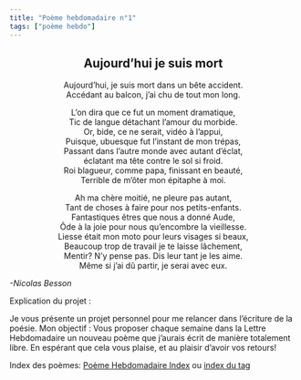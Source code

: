 ```yaml
---
title: "Poème hebdomadaire n°1"
tags: ["poème hebdo"]
---
```


<center><h2>Aujourd’hui je suis mort</h2></center>

<p style="text-align:center">
Aujourd’hui, je suis mort dans un bête accident.<br/>
Accédant au balcon, j’ai chu de tout mon long.
</p>
<p style="text-align:center">
L’on dira que ce fut un moment dramatique,<br/>
Tic de langue détachant l’amour du morbide.<br/>
Or, bide, ce ne serait, vidéo à l’appui,<br/>
Puisque, ubuesque fut l’instant de mon trépas,<br/>
Passant dans l’autre monde avec autant d’éclat,<br/>
éclatant ma tête contre le sol si froid.<br/>
Roi blagueur, comme papa, finissant en beauté,<br/>
Terrible de m’ôter mon épitaphe à moi. 
</p>
<p style="text-align:center">
Ah ma chère moitié, ne pleure pas autant,<br/>
Tant de choses à faire pour nos petits-enfants.<br/>
Fantastiques êtres que nous a donné Aude,<br/>
Ôde à la joie pour nous qu’encombre la vieillesse.<br/>
Liesse était mon moto pour leurs visages si beaux,<br/>
Beaucoup trop de travail je te laisse lâchement,<br/>
Mentir? N’y pense pas. Dis leur tant je les aime.<br/>
Même si j’ai dû partir, je serai avec eux.
</p>
<i>-Nicolas Besson</i>


Explication du projet :

Je vous présente un projet personnel pour me relancer dans l’écriture de la poésie. Mon objectif : Vous proposer chaque semaine dans la Lettre Hebdomadaire un nouveau poème que j’aurais écrit de manière totalement libre. En espérant que cela vous plaise, et au plaisir d’avoir vos retours!

Index des poèmes: [Poème Hebdomadaire Index](https://docs.google.com/document/d/1rM9dQqUkaGotCs5Cl8UE62SMRWJax6hY13k1hmKE0wg/edit) ou [index du tag](http://localhost:4321/tagged/po%C3%A8me%20hebdo)
